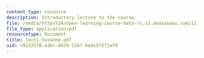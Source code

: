 ```yaml
---
content_type: resource
description: Introductory lecture to the course.
file: /media/https%3A/open-learning-course-data-rc.s3.amazonaws.com/11-947-new-century-cities-real-estate-digital-technology-and-design-fall-2004/c9133570a26c8b291267be4c97271af9_lect1_Susanne.pdf
file_type: application/pdf
resourcetype: Document
title: lect1_Susanne.pdf
uid: c9133570-a26c-8b29-1267-be4c97271af9
---
```

